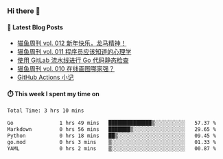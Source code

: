 ### Hi there 👋


#### 📖 Latest Blog Posts
<!-- BLOG-POST-LIST:START -->
- [猫鱼周刊 vol. 012 新年快乐，龙马精神！](https://ameow.xyz/archives/weekly-012)
- [猫鱼周刊 vol. 011 程序员应该知道的心理学](https://ameow.xyz/archives/weekly-011)
- [使用 GitLab 流水线进行 Go 代码静态检查](https://ameow.xyz/archives/gitlab-golang-ci-lint)
- [猫鱼周刊 vol. 010 在线画图哪家强？](https://ameow.xyz/archives/weekly-010)
- [GitHub Actions 小记](https://ameow.xyz/archives/github-actions)
<!-- BLOG-POST-LIST:END -->

#### ⏱️ This week I spent my time on
<!--START_SECTION:waka-->

```txt
Total Time: 3 hrs 10 mins

Go               1 hrs 49 mins   ██████████████▒░░░░░░░░░░   57.37 %
Markdown         0 hrs 56 mins   ███████▒░░░░░░░░░░░░░░░░░   29.65 %
Python           0 hrs 18 mins   ██▒░░░░░░░░░░░░░░░░░░░░░░   09.45 %
go.mod           0 hrs 3 mins    ▒░░░░░░░░░░░░░░░░░░░░░░░░   01.33 %
YAML             0 hrs 2 mins    ▒░░░░░░░░░░░░░░░░░░░░░░░░   00.87 %
```

<!--END_SECTION:waka-->

<!--
**LeslieLeung/LeslieLeung** is a ✨ _special_ ✨ repository because its `README.md` (this file) appears on your GitHub profile.

Here are some ideas to get you started:

- 🔭 I’m currently working on ...
- 🌱 I’m currently learning ...
- 👯 I’m looking to collaborate on ...
- 🤔 I’m looking for help with ...
- 💬 Ask me about ...
- 📫 How to reach me: ...
- 😄 Pronouns: ...
- ⚡ Fun fact: ...
-->
